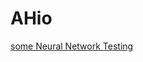 # AHio
 [some Neural Network Testing](https://towardsdatascience.com/understanding-and-implementing-neural-networks-in-java-from-scratch-61421bb6352c)
